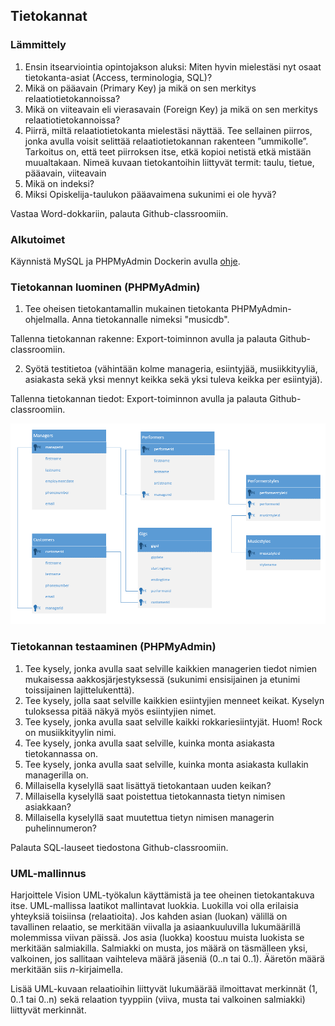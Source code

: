 ## Tietokannat

### Lämmittely

1. Ensin itsearviointia opintojakson aluksi: Miten hyvin mielestäsi nyt osaat tietokanta-asiat (Access, terminologia, SQL)?
2. Mikä on pääavain (Primary Key) ja mikä on sen merkitys relaatiotietokannoissa?
3. Mikä on viiteavain eli vierasavain (Foreign Key) ja mikä on sen merkitys relaatiotietokannoissa?
4. Piirrä, miltä relaatiotietokanta mielestäsi näyttää. Tee sellainen piirros, jonka avulla voisit selittää relaatiotietokannan rakenteen ”ummikolle”. Tarkoitus on, että teet piirroksen itse, etkä kopioi netistä etkä mistään muualtakaan. Nimeä kuvaan tietokantoihin liittyvät termit: taulu, tietue, pääavain, viiteavain
5. Mikä on indeksi?
6. Miksi Opiskelija-taulukon pääavaimena sukunimi ei ole hyvä?

Vastaa Word-dokkariin, palauta Github-classroomiin.

### Alkutoimet

Käynnistä MySQL ja PHPMyAdmin Dockerin avulla [ohje](../docker/index.html).

### Tietokannan luominen (PHPMyAdmin)

1. Tee oheisen tietokantamallin mukainen tietokanta PHPMyAdmin-ohjelmalla. Anna tietokannalle nimeksi "musicdb".

Tallenna tietokannan rakenne: Export-toiminnon avulla ja palauta Github-classroomiin.

2. Syötä testitietoa (vähintään kolme manageria, esiintyjää, musiikkityyliä, asiakasta sekä yksi mennyt keikka sekä yksi tuleva keikka per esiintyjä).

Tallenna tietokannan tiedot: Export-toiminnon avulla ja palauta Github-classroomiin.

![Database](./img/uml_music.png)

### Tietokannan testaaminen (PHPMyAdmin)

1. Tee kysely, jonka avulla saat selville kaikkien managerien tiedot nimien mukaisessa aakkosjärjestyksessä (sukunimi ensisijainen ja etunimi toissijainen lajittelukenttä).
2. Tee kysely, jolla saat selville kaikkien esiintyjien menneet keikat. Kyselyn tuloksessa pitää näkyä myös esiintyjien nimet.
3. Tee kysely, jonka avulla saat selville kaikki rokkariesiintyjät. Huom! Rock on musiikkityylin nimi.
4. Tee kysely, jonka avulla saat selville, kuinka monta asiakasta tietokannassa on.
5. Tee kysely, jonka avulla saat selville, kuinka monta asiakasta kullakin managerilla on.
6. Millaisella kyselyllä saat lisättyä tietokantaan uuden keikan?
7. Millaisella kyselyllä saat poistettua tietokannasta tietyn nimisen asiakkaan?
8. Millaisella kyselyllä saat muutettua tietyn nimisen managerin puhelinnumeron?

Palauta SQL-lauseet tiedostona Github-classroomiin.

### UML-mallinnus

Harjoittele Vision UML-työkalun käyttämistä ja tee oheinen tietokantakuva itse. UML-mallissa laatikot mallintavat luokkia. Luokilla voi olla erilaisia yhteyksiä toisiinsa (relaatioita). Jos kahden asian (luokan) välillä on tavallinen relaatio, se merkitään viivalla ja asiaankuuluvilla lukumäärillä molemmissa viivan päissä. Jos asia (luokka) koostuu muista luokista se merkitään salmiakilla. Salmiakki on musta, jos määrä on täsmälleen yksi, valkoinen, jos sallitaan vaihteleva määrä jäseniä (0..n tai 0..1). Ääretön määrä merkitään siis *n*-kirjaimella.

Lisää UML-kuvaan relaatioihin liittyvät lukumäärää ilmoittavat merkinnät (1, 0..1 tai 0..n) sekä relaation tyyppiin (viiva, musta tai valkoinen salmiakki) liittyvät merkinnät. 